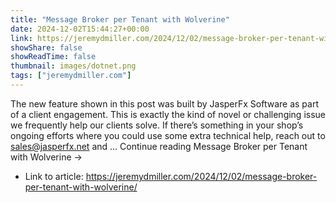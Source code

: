 ```yaml
---
title: "Message Broker per Tenant with Wolverine"
date: 2024-12-02T15:44:27+00:00
link: https://jeremydmiller.com/2024/12/02/message-broker-per-tenant-with-wolverine/
showShare: false
showReadTime: false
thumbnail: images/dotnet.png
tags: ["jeremydmiller.com"]
---
```

The new feature shown in this post was built by JasperFx Software as part of a client engagement. This is exactly the kind of novel or challenging issue we frequently help our clients solve. If there’s something in your shop’s ongoing efforts where you could use some extra technical help, reach out to sales@jasperfx.net and … Continue reading Message Broker per Tenant with Wolverine →

- Link to article: https://jeremydmiller.com/2024/12/02/message-broker-per-tenant-with-wolverine/